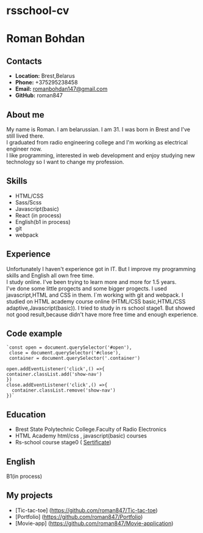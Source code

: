 # rsschool-cv

# Roman Bohdan

## Contacts

- **Location:** Brest,Belarus
- **Phone:** +375295238458
- **Email:** romanbohdan147@gmail.com
- **GitHub:** roman847

## About me

My name is Roman. I am belarussian. I am 31. I was born in Brest and I've still lived there.  
I graduated from radio engineering college and I'm working as electrical engineer now.  
I like programming, interested in web development and enjoy studying new technology so I want to change my profession.

## Skills

- HTML/CSS
- Sass/Scss
- Javascript(basic)
- React (in process)
- English(b1 in process)
- git
- webpack

## Experience

Unfortunately I haven't experience got in IT. But I improve my programming skills and English all own free time.  
I study online. I've been trying to learn more and more for 1.5 years.  
I've done some little progects and some bigger progects. I used javascript,HTML and CSS in them. I`m working with git and webpack. I studied on HTML academy course online (HTML/CSS basic,HTML/CSS adaptive,Javascript(basic)). I tried to study in rs school stage1. But showed not good result,because didn't have more free time and enough experience.

## Code example

    `const open = document.querySelector('#open'),
     close = document.querySelector('#close'),
     container = document.querySelector('.container')

    open.addEventListener('click',() =>{
    container.classList.add('show-nav')
    })
    close.addEventListener('click',() =>{
      container.classList.remove('show-nav')
    })`

## Education

- Brest State Polytechnic College.Faculty of Radio Electronics
- HTML Academy html/css , javascript(basic) courses
- Rs-school course stage0 ( [Sertificate](https://app.rs.school/certificate/wu37vhq4))

## English

B1(in process)

## My projects

- [Tic-tac-toe] (https://github.com/roman847/Tic-tac-toe)
- [Portfolio] (https://github.com/roman847/Portfolio)
- [Movie-app] (https://github.com/roman847/Movie-application)

